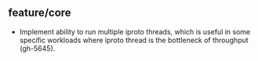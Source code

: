 ## feature/core

* Implement ability to run multiple iproto threads, which is useful
  in some specific workloads where iproto thread is the bottleneck
  of throughput (gh-5645).
